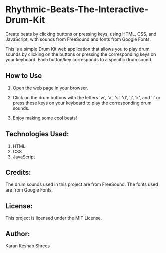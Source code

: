 # Rhythmic-Beats-The-Interactive-Drum-Kit
Create beats by clicking buttons or pressing keys, using HTML, CSS, and JavaScript, with sounds from FreeSound and fonts from Google Fonts.


This is a simple Drum Kit web application that allows you to play drum sounds by clicking on the buttons or pressing the corresponding keys on your keyboard. Each button/key corresponds to a specific drum sound.


## **How to Use**

1. Open the web page in your browser.

2. Click on the drum buttons with the letters 'w', 'a', 's', 'd', 'j', 'k', and 'l' or press these keys on your keyboard to play the corresponding drum sounds.

3. Enjoy making some cool beats!


## **Technologies Used:**
1. HTML
2. CSS
3. JavaScript

   
## **Credits:**
The drum sounds used in this project are from FreeSound.
The fonts used are from Google Fonts.


## **License:**
This project is licensed under the MIT License.


## **Author:**
Karan Keshab Shrees
